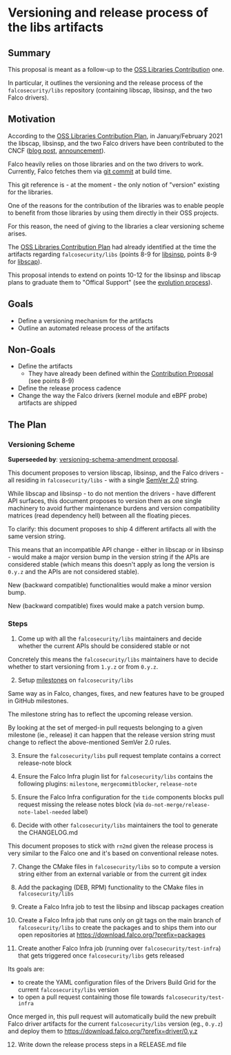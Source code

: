 # Versioning and release process of the libs artifacts

## Summary

This proposal is meant as a follow-up to the [OSS Libraries Contribution](https://github.com/falcosecurity/falco/blob/master/proposals/20210119-libraries-contribution.md) one.

In particular, it outlines the versioning and the release process of the `falcosecurity/libs` repository (containing libscap, libsinsp, and the two Falco drivers).

## Motivation

According to the [OSS Libraries Contribution Plan](https://github.com/falcosecurity/falco/blob/master/proposals/20210119-libraries-contribution.md), in
January/February 2021 the libscap, libsinsp, and the two Falco drivers have been contributed to the CNCF ([blog post](https://falco.org/blog/contribution-drivers-kmod-ebpf-libraries), [announcement](https://www.cncf.io/blog/2020/01/08/toc-votes-to-move-falco-into-cncf-incubator)).

Falco heavily relies on those libraries and on the two drivers to work.
Currently, Falco fetches them via [git commit](https://github.com/falcosecurity/falco/blob/da7279da1dc240e8f242fa33b2a73eff178a5c87/cmake/modules/falcosecurity-libs.cmake#L23) at build time.

This git reference is - at the moment - the only notion of "version" existing for the libraries.

One of the reasons for the contribution of the libraries was to enable people to benefit from those libraries by using them directly in their OSS projects.

For this reason, the need of giving to the libraries a clear versioning scheme arises.

The [OSS Libraries Contribution Plan](https://github.com/falcosecurity/falco/blob/master/proposals/20210119-libraries-contribution.md) had already identified at the time the artifacts regarding `falcosecurity/libs` (points 8-9 for [libsinsp](https://github.com/falcosecurity/falco/blob/master/proposals/20210119-libraries-contribution.md#libsinsp), points 8-9 for [libscap](https://github.com/falcosecurity/falco/blob/master/proposals/20210119-libraries-contribution.md#libscap)).

This proposal intends to extend on points 10-12 for the libsinsp and libscap plans to graduate them to "Offical Support" (see the [evolution process](https://github.com/falcosecurity/evolution#official-support)).

## Goals

- Define a versioning mechanism for the artifacts
- Outline an automated release process of the artifacts

## Non-Goals

- Define the artifacts
  - They have already been defined within the [Contribution Proposal](https://github.com/falcosecurity/falco/blob/master/proposals/20210119-libraries-contribution.md) (see points 8-9)
- Define the release process cadence
- Change the way the Falco drivers (kernel module and eBPF probe) artifacts are shipped

## The Plan

### Versioning Scheme

**Superseeded by**: [versioning-schema-amendment proposal](20220203-versioning-schema-amendment.md).

This document proposes to version libscap, libsinsp, and the Falco drivers - all residing in `falcosecurity/libs` - with a single [SemVer 2.0](https://semver.org/spec/v2.0.0.html) string.

While libscap and libsinsp - to do not mention the drivers - have different API surfaces, this document proposes to version them as one single machinery to avoid further maintenance burdens and version compatibility matrices (read dependency hell) between all the floating pieces.

To clarify: this document proposes to ship 4 different artifacts all with the same version string.

This means that an incompatible API change - either in libscap or in libsinsp - would make a major version bump in the version string if the APIs are considered stable (which means this doesn't apply as long the version is `0.y.z` and the APIs are not considered stable).

New (backward compatible) functionalities would make a minor version bump.

New (backward compatible) fixes would make a patch version bump.

### Steps

1. Come up with all the `falcosecurity/libs` maintainers and decide whether the current APIs should be considered stable or not

Concretely this means the `falcosecurity/libs` maintainers have to decide whether to start versioning from `1.y.z` or from `0.y.z`.

2. Setup [milestones](https://github.com/falcosecurity/libs/milestones) on `falcosecurity/libs`

Same way as in Falco, changes, fixes, and new features have to be grouped in GitHub milestones.

The milestone string has to reflect the upcoming release version.

By looking at the set of merged-in pull requests belonging to a given milestone (ie., release) it can happen that the release version string must change to reflect the above-mentioned SemVer 2.0 rules.

3. Ensure the `falcosecurity/libs` pull request template contains a correct release-note block

4. Ensure the Falco Infra plugin list for `falcosecurity/libs` contains the following plugins: `milestone`, `mergecommitblocker`, `release-note`

5. Ensure the Falco Infra configuration for the `tide` components blocks pull request missing the release notes block (via `do-not-merge/release-note-label-needed` label)

6. Decide with other `falcosecurity/libs` maintainers the tool to generate the CHANGELOG.md

This document proposes to stick with `rn2md` given the release process is very similar to the Falco one and it's based on conventional release notes.

7. Change the CMake files in `falcosecurity/libs` so to compute a version string either from an external variable or from the current git index

8. Add the packaging (DEB, RPM) functionality to the CMake files in `falcosecurity/libs`

9. Create a Falco Infra job to test the libsinp and libscap packages creation

10. Create a Falco Infra job that runs only on git tags on the main branch of `falcosecurity/libs` to create the packages and to ships them into our open repositories at <https://download.falco.org/?prefix=packages>

11. Create another Falco Infra job (running over `falcosecurity/test-infra`) that gets triggered once `falcosecurity/libs` gets released

Its goals are:

- to create the YAML configuration files of the Drivers Build Grid for the current `falcosecurity/libs` version
- to open a pull request containing those file towards `falcosecurity/test-infra`

Once merged in, this pull request will automatically build the new prebuilt Falco driver artifacts for the current `falcosecurity/libs` version (eg., `0.y.z`) and deploy them to <https://download.falco.org/?prefix=driver/0.y.z>

12. Write down the release process steps in a RELEASE.md file
